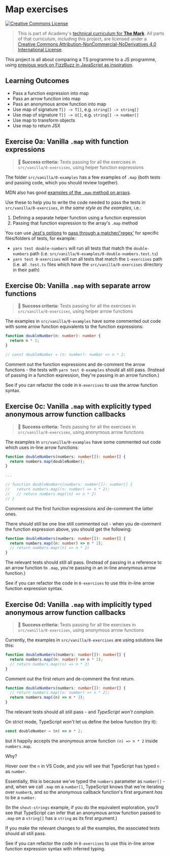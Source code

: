 # Map exercises

<a rel="license" href="http://creativecommons.org/licenses/by-nc-nd/4.0/"><img alt="Creative Commons License" style="border-width:0" src="https://i.creativecommons.org/l/by-nc-nd/4.0/88x31.png" /></a>

> This is part of Academy's [technical curriculum for **The Mark**](https://github.com/WeAreAcademy/curriculum-mark). All parts of that curriculum, including this project, are licensed under a <a rel="license" href="http://creativecommons.org/licenses/by-nc-nd/4.0/">Creative Commons Attribution-NonCommercial-NoDerivatives 4.0 International License</a>.

This project is all about comparing a TS programme to a JS programme, using [previous work on FizzBuzz in JavaScript as inspiration](https://github.com/WeAreAcademy/mark-fundamentals-proj--js-fizzbuzz).

## Learning Outcomes

- Pass a function expression into map
- Pass an arrow function into map
- Pass an anonymous arrow function into map
- Use map of signature `T[] -> T[]`, e.g. `string[] -> string[]`
- Use map of signature `T[] -> U[]`, e.g. `string[] -> number[]`
- Use map to transform objects
- Use map to return JSX

## Exercise 0a: Vanilla `.map` with function expressions

> 🎯 **Success criteria:** Tests passing for all the exercises in `src/vanilla/0-exercises`, using helper function expressions

The folder `src/vanilla/0-examples` has a few examples of `.map` (both tests and passing code, which you should review together).

MDN also has good [examples of the `.map` method on arrays](https://developer.mozilla.org/en-US/docs/Web/JavaScript/Reference/Global_Objects/Array/map#examples).

Use these to help you to write the code needed to pass the tests in `src/vanilla/0-exercises`, _in the same style as the examples_, i.e.:

1. Defining a separate helper function using a function expression
2. Passing that function expression to the array's `.map` method

You can use [Jest's options](https://jestjs.io/docs/en/cli) to [pass through a matcher/'regex'](https://jestjs.io/docs/en/cli#jest-regexfortestfiles) for specific files/folders of tests, for example:

- `yarn test double-numbers` will run all tests that match the `double-numbers` path (i.e. `src/vanilla/0-examples/0-double-numbers.test.ts`)
- `yarn test 0-exercises` will run all tests that match the `1-exercises` path (i.e. all `.test.ts` files which have the `src/vanilla/0-exercises` directory in their path)

## Exercise 0b: Vanilla `.map` with separate arrow functions

> 🎯 **Success criteria:** Tests passing for all the exercises in `src/vanilla/0-exercises`, using helper arrow functions

The examples in `src/vanilla/0-examples` have some commented out code with some arrow function equivalents to the function expressions:

```ts
function doubleNumber(n: number): number {
  return n * 2;
}

// const doubleNumber = (n: number): number => n * 2;
```

Comment out the function expressions and de-comment the arrow functions - the tests with `yarn test 0-examples` should all still pass. (Instead of passing in a function expression, they're passing in an arrow function.)

See if you can refactor the code in `0-exercises` to use the arrow function syntax.

## Exercise 0c: Vanilla `.map` with explicitly typed anonymous arrow function callbacks

> 🎯 **Success criteria:** Tests passing for all the exercises in `src/vanilla/0-exercises`, using anonymous arrow functions

The examples in `src/vanilla/0-examples` have some commented out code which uses in-line arrow functions:

```ts
function doubleNumbers(numbers: number[]): number[] {
  return numbers.map(doubleNumber);
}

...

// function doubleNumbers(numbers: number[]): number[] {
//   return numbers.map((n: number) => n * 2);
//   // return numbers.map((n) => n * 2)
// }
```

Comment out the first function expressions and de-comment the latter ones.

There _should_ still be one line still commented out - when you de-comment the function expression above, you should get the following:

```ts
function doubleNumbers(numbers: number[]): number[] {
  return numbers.map((n: number) => n * 2);
  // return numbers.map((n) => n * 2)
}
```

The relevant tests should still all pass. (Instead of passing in a reference to an arrow function to `.map`, you're passing in an in-line anonymous arrow function.)

See if you can refactor the code in `0-exercises` to use this in-line arrow function expression syntax.

## Exercise 0d: Vanilla `.map` with implicitly typed anonymous arrow function callbacks

> 🎯 **Success criteria:** Tests passing for all the exercises in `src/vanilla/0-exercises`, using anonymous arrow functions

Currently, the examples in `src/vanilla/0-exercises` are using solutions like this:

```ts
function doubleNumbers(numbers: number[]): number[] {
  return numbers.map((n: number) => n * 2);
  // return numbers.map((n) => n * 2)
}
```

Comment out the first return and de-comment the first return.

```ts
function doubleNumbers(numbers: number[]): number[] {
  // return numbers.map((n: number) => n * 2);
  return numbers.map((n) => n * 2);
}
```

The relevant tests should all still pass - and _TypeScript won't complain_.

On strict mode, TypeScript _won't_ let us define the below function (try it):

```ts
const doubleNumber = (n) => n * 2;
```

but it happily accepts the anonymous arrow function `(n) => n * 2` inside `numbers.map`.

Why?

Hover over the `n` in VS Code, and you will see that TypeScript has typed `n` as `number`.

Essentially, this is because we've typed the `numbers` parameter as `number[]` - and, when we call `.map` on a `number[]`, TypeScript knows that we're iterating over `number`s, and so the anonymous callback function's first argument _has_ to be a `number`.

(In the `shout-strings` example, if you do the equivalent exploration, you'll see that TypeScript can infer that an anonymous arrow function passed to `.map` on a `string[]` has a `string` as its first argument.)

If you make the relevant changes to all the examples, the associated tests should all still pass.

See if you can refactor the code in `0-exercises` to use this in-line arrow function expression syntax with inferred typing.

